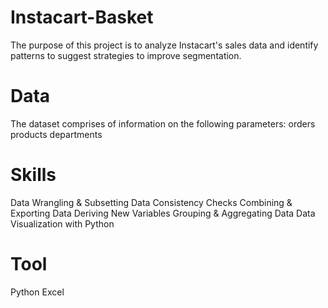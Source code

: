 # Instacart-Basket
The purpose of this project is to analyze Instacart's sales data and identify patterns to suggest strategies to improve segmentation.

# Data 
The dataset comprises of information on the following parameters:
orders
products
departments

# Skills
Data Wrangling & Subsetting
Data Consistency Checks
Combining & Exporting Data
Deriving New Variables
Grouping & Aggregating Data
Data Visualization with Python

# Tool
Python
Excel
